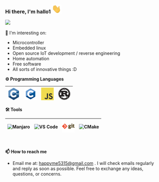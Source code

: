 ### Hi there, I'm hallo1 <img  src="https://raw.githubusercontent.com/ABSphreak/ABSphreak/master/gifs/Hi.gif" width="30px"></h1>
![](https://github-readme-stats.vercel.app/api?username=happyme531)

📃 I'm interesting on:
  - Microcontroller  
  - Embedded linux
  - Open source IoT development / reverse engineering
  - Home automation
  - Free software
  - All sorts of innovative things :D

**⚙️ Programming Languages**

<!--C++, C, js, rust -->
<img alt="C++" title="C++" width="40px" src="https://raw.githubusercontent.com/github/explore/master/topics/cpp/cpp.png">|<img title="C" alt="C" width="40px" src="https://raw.githubusercontent.com/github/explore/master/topics/c/c.png"> | <img title="JavaScript" alt="JavaScript" width="40px" src="https://raw.githubusercontent.com/github/explore/master/topics/javascript/javascript.png"> | <img title="Rust" alt="Rust" width="40px" src="https://raw.githubusercontent.com/github/explore/master/topics/rust/rust.png">  
|--|--|--|--|
  
**🛠️ Tools**

<img title="Manjaro" alt="Manjaro" width="40px" src="https://manjaro.org/img/logo.svg">|<img title="VS Code" alt="VS Code" width="40px" src="https://img.icons8.com/fluent/48/000000/visual-studio-code-2019.png">|<img title="git" alt="git" width="40px" src="https://raw.githubusercontent.com/github/explore/master/topics/git/git.png">|<img title="CMake" alt="CMake" width="40px" src="https://cmake.org/wp-content/uploads/2018/11/cmake_logo_slider.png">
|--|--|--|--|
<br>

**📫 How to reach me**  

  - Email me at: <a href="mailto:happyme5315@gmail.com"> happyme5315@gmail.com </a>.  I will check emails regularly and reply as soon as possible.  Feel free to exchange any ideas, questions, or concerns.



<!--
**happyme531/happyme531** is a ✨ _special_ ✨ repository because its `README.md` (this file) appears on your GitHub profile.

Here are some ideas to get you started:

- 🔭 I’m currently working on ...
- 🌱 I’m currently learning ...
- 👯 I’m looking to collaborate on ...
- 🤔 I’m looking for help with ...
- 💬 Ask me about ...
- 📫 How to reach me: ...
- 😄 Pronouns: ...
- ⚡ Fun fact: ...
-->
